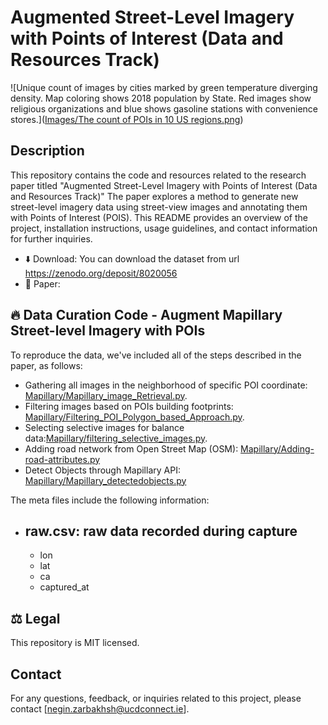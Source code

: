 # Augmented Street-Level  Imagery with Points of Interest (Data and Resources Track)
![Unique count of images by cities marked by green temperature diverging density. Map coloring shows 2018 population by State. Red images show religious organizations and blue shows gasoline stations with convenience stores.]([Images/The count of POIs in 10 US regions.png](https://github.com/NeginZarbakhsh/Augmented-Street-Level-Imagery-with-Points-of-Interest/blob/main/Images/The%20count%20of%20POIs%20in%2010%20US%20regions.png))
## Description

This repository contains the code and resources related to the research paper titled "Augmented Street-Level  Imagery with Points of Interest (Data and Resources Track)" The paper explores a method to generate new street-level imagery data using street-view images and annotating them with Points of Interest (POIS). This README provides an overview of the project, installation instructions, usage guidelines, and contact information for further inquiries.

- ⬇️ Download: You can download the dataset from url https://zenodo.org/deposit/8020056
- 📄 Paper: 


## 🔥 Data Curation Code - Augment Mapillary Street-level Imagery with POIs

To reproduce the data, we've included all of the steps described in the paper, as follows:

- Gathering all images in the neighborhood of specific POI coordinate: [Mapillary/Mapillary_image_Retrieval.py](Mapillary/Mapillary_image_Retrieval.py).
- Filtering images based on POIs building footprints: [Mapillary/Filtering_POI_Polygon_based_Approach.py](Mapillary/Filtering_POI_Polygon_based_Approach.py).
- Selecting selective images for balance data:[Mapillary/filtering_selective_images.py](Mapillary/filtering_selective_images.py).
- Adding road network from Open Street Map (OSM): [Mapillary/Adding-road-attributes.py](Mapillary/Adding-road-attributes.py)
- Detect Objects through Mapillary API: [Mapillary/Mapillary_detectedobjects.py](Mapillary/Mapillary_detectedobjects.py)

The meta files include the following information:

- **raw.csv**: raw data recorded during capture
	- 
	- lon
	- lat
	- ca
	- captured_at
	


## ⚖ Legal

This repository is MIT licensed.

## Contact
For any questions, feedback, or inquiries related to this project, please contact [negin.zarbakhsh@ucdconnect.ie].
